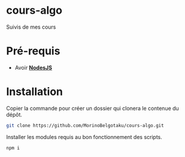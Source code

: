 ﻿# cours-algo

Suivis de mes cours

# Pré-requis

- Avoir [**NodesJS**](https://nodejs.org/en/download/current)

# Installation

Copier la commande pour créer un dossier qui clonera le contenue du dépôt.

```bash
git clone https://github.com/MorinoBelgotaku/cours-algo.git
```

Installer les modules requis au bon fonctionnement des scripts.

```bash
npm i
```

